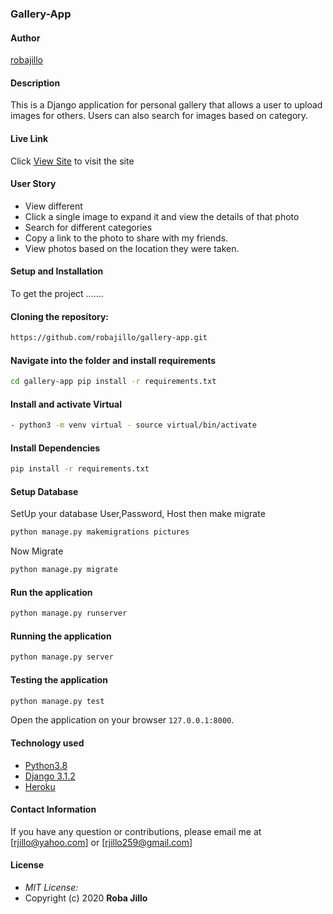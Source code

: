 ### Gallery-App

#### Author  
  
[robajillo](https://github.com/robajillo)
  
#### Description  
This is a Django application for personal gallery that allows a user to upload images for others. Users can also search for images based on category.
  
####  Live Link  
 Click [View Site]()  to visit the site

 
#### User Story  
  
* View different  
* Click a single image to expand it and view the details of that photo  
* Search for different categories   
* Copy a link to the photo to share with my friends.  
* View photos based on the location they were taken.  
  

  
#### Setup and Installation  
To get the project .......  
  
#### Cloning the repository:  
 ```bash 
 https://github.com/robajillo/gallery-app.git 
```
#### Navigate into the folder and install requirements  
 ```bash 
cd gallery-app pip install -r requirements.txt 
```
#### Install and activate Virtual  
 ```bash 
- python3 -m venv virtual - source virtual/bin/activate  
```  
#### Install Dependencies  
 ```bash 
 pip install -r requirements.txt 
```  
 #### Setup Database  
  SetUp your database User,Password, Host then make migrate  
 ```bash 
python manage.py makemigrations pictures 
 ``` 
 Now Migrate  
 ```bash 
 python manage.py migrate 
```
#### Run the application  
 ```bash 
 python manage.py runserver 
``` 
#### Running the application  
 ```bash 
 python manage.py server 
```
#### Testing the application  
 ```bash 
 python manage.py test 
```
Open the application on your browser `127.0.0.1:8000`.  
  
  
#### Technology used  
  
* [Python3.8](https://www.python.org/)  
* [Django 3.1.2](https://docs.djangoproject.com/en/2.2/)  
* [Heroku](https://heroku.com)  
  
  

#### Contact Information 

If you have any question or contributions, please email me at [rjillo@yahoo.com] or [rjillo259@gmail.com]

#### License
* *MIT License:*
* Copyright (c) 2020 **Roba Jillo**